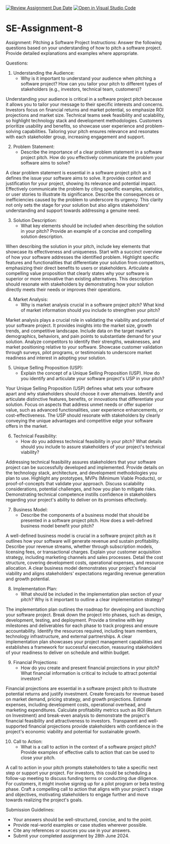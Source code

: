 [![Review Assignment Due Date](https://classroom.github.com/assets/deadline-readme-button-22041afd0340ce965d47ae6ef1cefeee28c7c493a6346c4f15d667ab976d596c.svg)](https://classroom.github.com/a/4bgukiqw)
[![Open in Visual Studio Code](https://classroom.github.com/assets/open-in-vscode-2e0aaae1b6195c2367325f4f02e2d04e9abb55f0b24a779b69b11b9e10269abc.svg)](https://classroom.github.com/online_ide?assignment_repo_id=15375911&assignment_repo_type=AssignmentRepo)
# SE-Assignment-8
 Assignment: Pitching a Software Project
 Instructions:
Answer the following questions based on your understanding of how to pitch a software project. Provide detailed explanations and examples where appropriate.

 Questions:

1. Understanding the Audience:
   - Why is it important to understand your audience when pitching a software project? How can you tailor your pitch to different types of stakeholders (e.g., investors, technical team, customers)?

Understanding your audience is critical in a software project pitch because it allows you to tailor your message to their specific interests and concerns. Investors focus on financial returns and market potential, so emphasize ROI projections and market size. Technical teams seek feasibility and scalability, so highlight technology stack and development methodologies. Customers prioritize usability and benefits, so showcase user experience and problem-solving capabilities. Tailoring your pitch ensures relevance and resonates with each stakeholder group, increasing engagement and support.

2. Problem Statement:
   - Describe the importance of a clear problem statement in a software project pitch. How do you effectively communicate the problem your software aims to solve?


A clear problem statement is essential in a software project pitch as it defines the issue your software aims to solve. It provides context and justification for your project, showing its relevance and potential impact. Effectively communicate the problem by citing specific examples, statistics, or user stories to illustrate its significance. Describe the consequences or inefficiencies caused by the problem to underscore its urgency. This clarity not only sets the stage for your solution but also aligns stakeholders' understanding and support towards addressing a genuine need.

3. Solution Description:
   - What key elements should be included when describing the solution in your pitch? Provide an example of a concise and compelling solution description.

When describing the solution in your pitch, include key elements that showcase its effectiveness and uniqueness. Start with a succinct overview of how your software addresses the identified problem. Highlight specific features and functionalities that differentiate your solution from competitors, emphasizing their direct benefits to users or stakeholders. Articulate a compelling value proposition that clearly states why your software is superior or more innovative than existing alternatives. This description should resonate with stakeholders by demonstrating how your solution directly meets their needs or improves their operations.

4. Market Analysis:
   - Why is market analysis crucial in a software project pitch? What kind of market information should you include to strengthen your pitch?

Market analysis plays a crucial role in validating the viability and potential of your software project. It provides insights into the market size, growth trends, and competitive landscape. Include data on the target market's demographics, behaviors, and pain points to substantiate demand for your solution. Analyze competitors to identify their strengths, weaknesses, and market positioning relative to your software. Showcase customer validation through surveys, pilot programs, or testimonials to underscore market readiness and interest in adopting your solution.

5. Unique Selling Proposition (USP):
   - Explain the concept of a Unique Selling Proposition (USP). How do you identify and articulate your software project's USP in your pitch?

Your Unique Selling Proposition (USP) defines what sets your software apart and why stakeholders should choose it over alternatives. Identify and articulate distinctive features, benefits, or innovations that differentiate your solution. Focus on aspects that address unmet needs or offer superior value, such as advanced functionalities, user experience enhancements, or cost-effectiveness. The USP should resonate with stakeholders by clearly conveying the unique advantages and competitive edge your software offers in the market.

6. Technical Feasibility:
   - How do you address technical feasibility in your pitch? What details should you include to assure stakeholders of your project's technical viability?

Addressing technical feasibility assures stakeholders that your software project can be successfully developed and implemented. Provide details on the technology stack, architecture, and development methodologies you plan to use. Highlight any prototypes, MVPs (Minimum Viable Products), or proof-of-concepts that validate your approach. Discuss scalability considerations, potential challenges, and how you plan to mitigate risks. Demonstrating technical competence instills confidence in stakeholders regarding your project's ability to deliver on its promises effectively.

7. Business Model:
   - Describe the components of a business model that should be presented in a software project pitch. How does a well-defined business model benefit your pitch?

A well-defined business model is crucial in a software project pitch as it outlines how your software will generate revenue and sustain profitability. Describe your revenue streams, whether through subscription models, licensing fees, or transactional charges. Explain your customer acquisition strategy, including marketing channels and sales processes. Detail the cost structure, covering development costs, operational expenses, and resource allocation. A clear business model demonstrates your project's financial viability and aligns stakeholders' expectations regarding revenue generation and growth potential.

8. Implementation Plan:
   - What should be included in the implementation plan section of your pitch? Why is it important to outline a clear implementation strategy?

The implementation plan outlines the roadmap for developing and launching your software project. Break down the project into phases, such as design, development, testing, and deployment. Provide a timeline with key milestones and deliverables for each phase to track progress and ensure accountability. Identify the resources required, including team members, technology infrastructure, and external partnerships. A clear implementation plan showcases your project management capabilities and establishes a framework for successful execution, reassuring stakeholders of your readiness to deliver on schedule and within budget.

9. Financial Projections:
   - How do you create and present financial projections in your pitch? What financial information is critical to include to attract potential investors?

Financial projections are essential in a software project pitch to illustrate potential returns and justify investment. Create forecasts for revenue based on market demand, pricing strategy, and growth projections. Estimate expenses, including development costs, operational overhead, and marketing expenditures. Calculate profitability metrics such as ROI (Return on Investment) and break-even analysis to demonstrate the project's financial feasibility and attractiveness to investors. Transparent and well-supported financial projections provide stakeholders with confidence in the project's economic viability and potential for sustainable growth.

10. Call to Action:
    - What is a call to action in the context of a software project pitch? Provide examples of effective calls to action that can be used to close your pitch.

A call to action in your pitch prompts stakeholders to take a specific next step or support your project. For investors, this could be scheduling a follow-up meeting to discuss funding terms or conducting due diligence. For customers, it might involve signing up for a pilot program or beta testing phase. Craft a compelling call to action that aligns with your project's stage and objectives, motivating stakeholders to engage further and move towards realizing the project's goals.

 Submission Guidelines:
- Your answers should be well-structured, concise, and to the point.
- Provide real-world examples or case studies wherever possible.
- Cite any references or sources you use in your answers.
- Submit your completed assignment by 28th June 2024.


